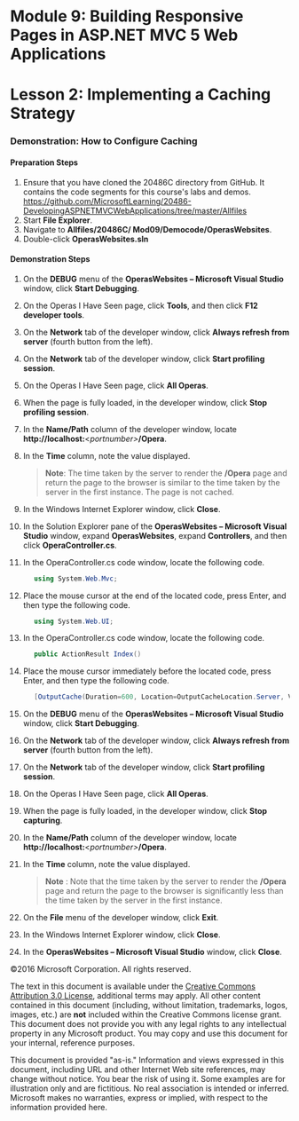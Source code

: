 ﻿# Module 9: Building Responsive Pages in ASP.NET MVC 5 Web Applications

# Lesson 2: Implementing a Caching Strategy

### Demonstration: How to Configure Caching

#### Preparation Steps

1. Ensure that you have cloned the 20486C directory from GitHub. It contains the code segments for this course's labs and demos. https://github.com/MicrosoftLearning/20486-DevelopingASPNETMVCWebApplications/tree/master/Allfiles
2. Start **File Explorer**.
3. Navigate to **Allfiles/20486C/ Mod09/Democode/OperasWebsites**.
4. Double-click **OperasWebsites.sln**

#### Demonstration Steps

1. On the **DEBUG** menu of the **OperasWebsites – Microsoft Visual Studio** window, click **Start Debugging**.
2. On the Operas I Have Seen page, click **Tools**, and then click **F12 developer tools**.
3. On the **Network** tab of the developer window, click **Always refresh from server** (fourth button from the left).
4. On the **Network** tab of the developer window, click **Start profiling session**.
5. On the Operas I Have Seen page, click **All Operas**.
6. When the page is fully loaded, in the developer window, click **Stop profiling session**.
7. In the **Name/Path** column of the developer window, locate **http://localhost:**&lt;_portnumber&gt;_**/Opera**.
8. In the **Time** column, note the value displayed.

   >**Note**: The time taken by the server to render the **/Opera** page and return the page to the browser is similar to the time taken by the server in the first instance. The page is not cached.

9. In the Windows Internet Explorer window, click **Close**.
10. In the Solution Explorer pane of the **OperasWebsites – Microsoft Visual Studio** window, expand **OperasWebsites**, expand  **Controllers**, and then click **OperaController.cs**.
11. In the OperaController.cs code window, locate the following code.

  ```cs
        using System.Web.Mvc;
```
12. Place the mouse cursor at the end of the located code, press Enter, and then type the following code.

  ```cs
        using System.Web.UI;
```
13. In the OperaController.cs code window, locate the following code.

  ```cs
        public ActionResult Index()
```
14. Place the mouse cursor immediately before the located code, press Enter, and then type the following code.

  ```cs
        [OutputCache(Duration=600, Location=OutputCacheLocation.Server, VaryByParam="none")]
```
15. On the **DEBUG** menu of the **OperasWebsites – Microsoft Visual Studio** window, click **Start Debugging**.
16. On the **Network** tab of the developer window, click **Always refresh from server** (fourth button from the left).
17. On the **Network** tab of the developer window, click **Start profiling session**.
18. On the Operas I Have Seen page, click **All Operas**.
19. When the page is fully loaded, in the developer window, click **Stop capturing**.
20. In the **Name/Path** column of the developer window, locate **http://localhost:**&lt;_portnumber&gt;_**/Opera**.
21. In the **Time** column, note the value displayed.

    >**Note** : Note that the time taken by the server to render the **/Opera** page and return the page to the browser is significantly less than the time taken by the server in the first instance.

22. On the **File** menu of the developer window, click **Exit**.
23. In the Windows Internet Explorer window, click **Close**.
24. In the **OperasWebsites – Microsoft Visual Studio** window, click **Close**.

©2016 Microsoft Corporation. All rights reserved.

The text in this document is available under the  [Creative Commons Attribution 3.0 License](https://creativecommons.org/licenses/by/3.0/legalcode), additional terms may apply. All other content contained in this document (including, without limitation, trademarks, logos, images, etc.) are  **not**  included within the Creative Commons license grant. This document does not provide you with any legal rights to any intellectual property in any Microsoft product. You may copy and use this document for your internal, reference purposes.

This document is provided &quot;as-is.&quot; Information and views expressed in this document, including URL and other Internet Web site references, may change without notice. You bear the risk of using it. Some examples are for illustration only and are fictitious. No real association is intended or inferred. Microsoft makes no warranties, express or implied, with respect to the information provided here.
